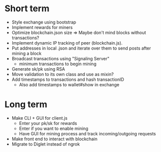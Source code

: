 # Short term

- Style exchange using bootstrap
- Implement rewards for miners
- Optimize blockchain.json size => Maybe don't mind blocks without transactions?
- Implement dynamic IP tracking of peer (blockchain.js).
- Put addresses in local .json and iterate over them to send posts after mining a block
- Broadcast transactions using "Signaling Server"
  - minimum transactions to begin mining
- Generate sk/pk using RSA
- Move validation to its own class and use as mixin?
- Add timestamps to transactions and hash transactionID
  - Also add timestamps to wallet#show in exchange

# Long term
- Make CLI + GUI for client.js
  - Enter your pk/sk for rewards
  - Enter if you want to enable mining
  - Have GUI for mining process and track incoming/outgoing requests
- Make front end to interact with blockchain
- Migrate to Diglet instead of ngrok
